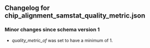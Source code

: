 ## Changelog for chip_alignment_samstat_quality_metric.json

### Minor changes since schema version 1

* *quality_metric_of* was set to have a minimum of 1.
